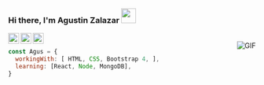### Hi there, I'm Agustin Zalazar <img src="https://raw.githubusercontent.com/iampavangandhi/iampavangandhi/master/gifs/Hi.gif" width="30px"></h2>

<a href="https://www.linkedin.com/in/agustin-zalazar-460982160/">
  <img align="left" alt="" width="22px" src="https://cdn.jsdelivr.net/npm/simple-icons@v3/icons/linkedin.svg" />
</a>
<a href="https://github.com/AgustinZalazar">
  <img align="left" alt="" width="22px" src="https://cdn.jsdelivr.net/npm/simple-icons@v3/icons/github.svg" />
</a>
<a href="mailto:agustinzalar98@outlook.com">
  <img align="left" alt="" width="22px" src="https://cdn.jsdelivr.net/npm/simple-icons@3.1.0/icons/microsoftoutlook.svg" />
</a>
<br />
<img align="right" alt="GIF" src="https://media.giphy.com/media/13HgwGsXF0aiGY/giphy.gif" />

```javascript
const Agus = {
  workingWith: [ HTML, CSS, Bootstrap 4, ],
  learning: [React, Node, MongoDB],
}
```


